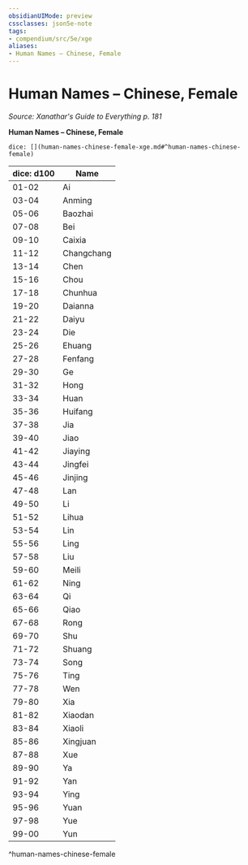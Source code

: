 ```yaml
---
obsidianUIMode: preview
cssclasses: json5e-note
tags:
- compendium/src/5e/xge
aliases:
- Human Names – Chinese, Female
---
```

# Human Names – Chinese, Female
*Source: Xanathar's Guide to Everything p. 181* 

**Human Names – Chinese, Female**

`dice: [](human-names-chinese-female-xge.md#^human-names-chinese-female)`

| dice: d100 | Name |
|------------|------|
| 01-02 | Ai |
| 03-04 | Anming |
| 05-06 | Baozhai |
| 07-08 | Bei |
| 09-10 | Caixia |
| 11-12 | Changchang |
| 13-14 | Chen |
| 15-16 | Chou |
| 17-18 | Chunhua |
| 19-20 | Daianna |
| 21-22 | Daiyu |
| 23-24 | Die |
| 25-26 | Ehuang |
| 27-28 | Fenfang |
| 29-30 | Ge |
| 31-32 | Hong |
| 33-34 | Huan |
| 35-36 | Huifang |
| 37-38 | Jia |
| 39-40 | Jiao |
| 41-42 | Jiaying |
| 43-44 | Jingfei |
| 45-46 | Jinjing |
| 47-48 | Lan |
| 49-50 | Li |
| 51-52 | Lihua |
| 53-54 | Lin |
| 55-56 | Ling |
| 57-58 | Liu |
| 59-60 | Meili |
| 61-62 | Ning |
| 63-64 | Qi |
| 65-66 | Qiao |
| 67-68 | Rong |
| 69-70 | Shu |
| 71-72 | Shuang |
| 73-74 | Song |
| 75-76 | Ting |
| 77-78 | Wen |
| 79-80 | Xia |
| 81-82 | Xiaodan |
| 83-84 | Xiaoli |
| 85-86 | Xingjuan |
| 87-88 | Xue |
| 89-90 | Ya |
| 91-92 | Yan |
| 93-94 | Ying |
| 95-96 | Yuan |
| 97-98 | Yue |
| 99-00 | Yun |
^human-names-chinese-female